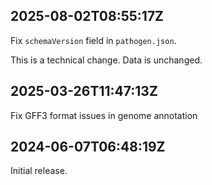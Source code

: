 ## 2025-08-02T08:55:17Z

Fix `schemaVersion` field in `pathogen.json`.

This is a technical change. Data is unchanged.

## 2025-03-26T11:47:13Z

Fix GFF3 format issues in genome annotation

## 2024-06-07T06:48:19Z

Initial release.
